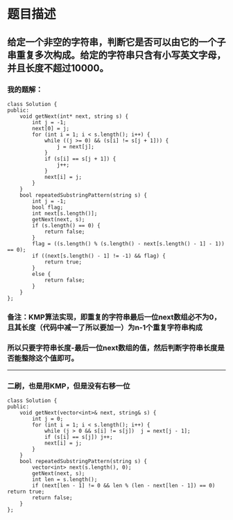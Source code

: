 # 题目描述
## 给定一个非空的字符串，判断它是否可以由它的一个子串重复多次构成。给定的字符串只含有小写英文字母，并且长度不超过10000。
### 我的题解：
```
class Solution {
public:
    void getNext(int* next, string s) {
        int j = -1;
        next[0] = j;
        for (int i = 1; i < s.length(); i++) {
            while ((j >= 0) && (s[i] != s[j + 1])) {
                j = next[j];
            }
            if (s[i] == s[j + 1]) {
                j++;
            }
            next[i] = j;
        }
    }
    bool repeatedSubstringPattern(string s) {
        int j = -1;
        bool flag;
        int next[s.length()];
        getNext(next, s);
        if (s.length() == 0) {
            return false;
        }
        flag = ((s.length() % (s.length() - next[s.length() - 1] - 1)) == 0);
        if ((next[s.length() - 1] != -1) && flag) {
            return true;
        }
        else {
            return false;
        }
    }
};
```
### **备注**：KMP算法实现，即重复的字符串最后一位next数组必不为0，且其长度（代码中减一了所以要加一）为n-1个重复字符串构成
### 所以只要字符串长度-最后一位next数组的值，然后判断字符串长度是否能整除这个值即可。
***
### 二刷，也是用KMP，但是没有右移一位
```
class Solution {
public:
    void getNext(vector<int>& next, string& s) {
        int j = 0;
        for (int i = 1; i < s.length(); i++) {
            while (j > 0 && s[i] != s[j])  j = next[j - 1];
            if (s[i] == s[j]) j++;
            next[i] = j;
        }
    }
    bool repeatedSubstringPattern(string s) {
        vector<int> next(s.length(), 0);
        getNext(next, s);
        int len = s.length();
        if (next[len - 1] != 0 && len % (len - next[len - 1]) == 0) return true;
        return false;
    }
};
```